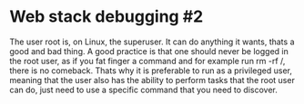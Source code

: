 # Web stack debugging #2

The user root is, on Linux, the superuser. It can do anything it wants, thats a good and bad thing. A good practice is that one should never be logged in the root user, as if you fat finger a command and for example run rm -rf /, there is no comeback. Thats why it is preferable to run as a privileged user, meaning that the user also has the ability to perform tasks that the root user can do, just need to use a specific command that you need to discover.
